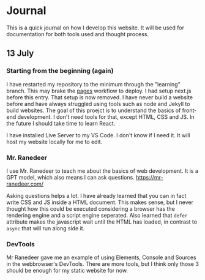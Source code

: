 # Journal

This is a quick journal on how I develop this website. It will be used for documentation for both tools used and thought process.

## 13 July

### Starting from the beginning (again)

I have restarted my repository to the minimum through the "learning" branch. This may brake the [pages](.github\workflows\pages.yml) workflow to deploy.
I had setup next.js before this entry. That setup is now removed. I have never build a website before and have always struggled using tools such as node and Jekyll to build websites. The goal of this proejct is to understand the basics of front-end development. I don't need tools for that, except HTML, CSS and JS. In the future I should take time to learn React.

I have installed Live Server to my VS Code. I don't know if I need it. It will host my website locally for me to edit.

### Mr. Ranedeer

I use Mr. Ranedeer to teach me about the basics of web development. It is a GPT model, which also means I can ask questions. <https://mr-ranedeer.com/>

Asking questions helps a lot. I have already learned that you can in fact write CSS and JS inside a HTML document. This makes sense, but I never thought how this could be executed considering a browser has the rendering engine and a script engine seperated. Also learned that `defer` attribute makes the javascript wait until the HTML has loaded, in contrast to `async` that will run along side it.

### DevTools

Mr Ranedeer gave me an example of using Elements, Console and Sources in the webbrowser's DevTools. There are more tools, but I think only those 3 should be enough for my static website for now.
